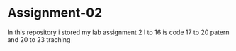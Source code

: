 # Assignment-02
In this repository i stored my lab assignment 2
l to 16 is code 17 to 20 patern and 20 to 23 traching
